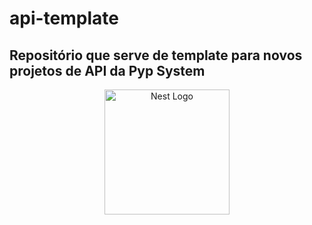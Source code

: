 # api-template

## Repositório que serve de template para novos projetos de API da Pyp System

<p align="center">
  <img src="https://nestjs.com/img/logo-small.svg" width="200" alt="Nest Logo" />
</p>
